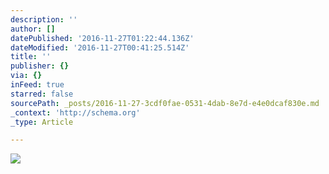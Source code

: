 ```yaml
---
description: ''
author: []
datePublished: '2016-11-27T01:22:44.136Z'
dateModified: '2016-11-27T00:41:25.514Z'
title: ''
publisher: {}
via: {}
inFeed: true
starred: false
sourcePath: _posts/2016-11-27-3cdf0fae-0531-4dab-8e7d-e4e0dcaf830e.md
_context: 'http://schema.org'
_type: Article

---
```

![](https://the-grid-user-content.s3-us-west-2.amazonaws.com/f50794b3-4b9e-4710-9197-35f6494960e3.jpg)